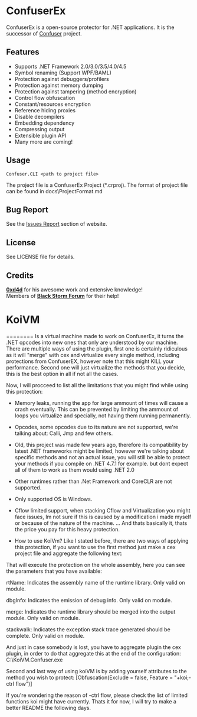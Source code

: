 ConfuserEx
========
ConfuserEx is a open-source protector for .NET applications.
It is the successor of [Confuser](http://confuser.codeplex.com) project.

Features
--------
* Supports .NET Framework 2.0/3.0/3.5/4.0/4.5
* Symbol renaming (Support WPF/BAML)
* Protection against debuggers/profilers
* Protection against memory dumping
* Protection against tampering (method encryption)
* Control flow obfuscation
* Constant/resources encryption
* Reference hiding proxies
* Disable decompilers
* Embedding dependency
* Compressing output
* Extensible plugin API
* Many more are coming!

Usage
-----
`Confuser.CLI <path to project file>`

The project file is a ConfuserEx Project (*.crproj).
The format of project file can be found in docs\ProjectFormat.md

Bug Report
----------
See the [Issues Report](http://yck1509.github.io/ConfuserEx/issues/) section of website.


License
-------
See LICENSE file for details.

Credits
-------
**[0xd4d](https://github.com/0xd4d)** for his awesome work and extensive knowledge!  
Members of **[Black Storm Forum](http://board.b-at-s.info/)** for their help!

# KoiVM
========
Is a virtual machine made to work on ConfuserEx, it turns the .NET opcodes into new ones that only are understood by our machine.
There are multiple ways of using the plugin, first one is certainly ridiculous as it will "merge" with cex and virtualize every single method, including protections from ConfuserEX, however note that this might KILL your performance.
Second one will just virtualize the methods that you decide, this is the best option in all if not all the cases.

Now, I will procceed to list all the limitations that you might find while using this protection:
* Memory leaks, running the app for large ammount of times will cause a crash eventually. This can be prevented by limiting the ammount of loops you virtualize and specially, not having them running permanently.
* Opcodes, some opcodes due to its nature are not supported, we're talking about: Calli, Jmp and few others.
* Old, this project was made few years ago, therefore its compatibility by latest .NET frameworks might be limited, however we're talking about specific methods and not an actual issue, you will still be able to protect your methods if you compile on .NET 4.7.1 for example. but dont expect all of them to work as them would using .NET 2.0
* Other runtimes rather than .Net Framework and CoreCLR are not supported.
* Only supported OS is Windows.
* Cflow limited support, when stacking Cflow and Virtualization you might face issues, Im not sure if this is caused by a modification i made myself or because of the nature of the machine.
... And thats basically it, thats the price you pay for this heavy protection.


* How to use KoiVm?
Like I stated before, there are two ways of applying this protection, if you want to use the first method just make a cex project file and aggregate the following text:
<protection id="koi" />
That will execute the protection on the whole assembly, here you can see the parameters that you have available:

rtName:
Indicates the assembly name of the runtime library. Only valid on module.

dbgInfo:
Indicates the emission of debug info. Only valid on module.

merge:
Indicates the runtime library should be merged into the output module. Only valid on module.

stackwalk:
Indicates the exception stack trace generated should be complete. Only valid on module.

And just in case somebody is lost, you have to aggregate plugin the cex plugin, in order to do that aggregate this at the end of the configuration:
  <plugin>C:\KoiVM.Confuser.exe</plugin>

Second and last way of using koiVM is by adding yourself attributes to the method you wish to protect:
[Obfuscation(Exclude = false, Feature = "+koi;-ctrl flow")]

If you're wondering the reason of -ctrl flow, please check the list of limited functions koi might have currently.
Thats it for now, I will try to make a better README the following days.
